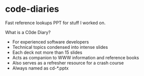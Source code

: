 # code-diaries
Fast reference lookups PPT for stuff I worked on.

What is a C0de Diary?
 - For experienced software developers
 - Technical topics condensed into intense slides
 - Each deck not more than 15 slides
 - Acts as companion to WWW information and reference books
 - Also serves as a refresher resource for a crash course
 - Always named as cd-*.pptx
